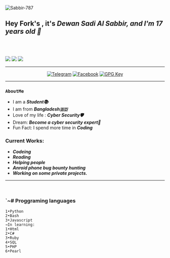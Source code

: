 <p align="left"> <img src="https://komarev.com/ghpvc/?username=Sabbir-787&label=Profile%20views&color=0e75b6&style=flat" alt="Sabbir-787" /> </p>
<h2>Hey Fork's  , it's <i>Dewan Sadi Al Sabbir, and I'm 17 years old 👋</i></h2>
<br /><br />

<!-- Badges -->
<p>
    <a href="#"><img src="https://img.shields.io/github/followers/Sabbir-787?style=social&label=follow"></a>
    <a href="#"><img src="https://img.shields.io/github/stars/Sabbir-787?style=social"></a>
    <a href="#"><img src="https://hits.seeyoufarm.com/api/count/incr/badge.svg?url=https%3A%2F%2Fgithub.com%2FSabbir-787&title=Visitors&count_bg=%230073EB"></a>
</p>
<!-- Social Badges-->
<hr />
<p align=center>
    <a href="t.me/Sn_Sabbir" target="_blank"><img
            src="https://img.shields.io/badge/Telegram-%232CA5E0?style=for-the-badge&logoColor=white&logo=telegram"
            alt="Telegram"></a>
    <a href="https://facebook.com/sabbir.hacker787" target="_blank"><img
            src="https://img.shields.io/badge/Facebook-%231877F2?style=for-the-badge&logoColor=white&logo=facebook"
            alt="Facebook"></a>
    <a href="https://github.com/Sabbir-787" target="_blank"><img
            src="https://img.shields.io/badge/GPG%20Key-%233f4145?style=for-the-badge&logo=gnu-privacy-guard"
            alt="GPG Key"></a>
</p>
<hr />

### `AboutMe`

- I am a ***Student📚*** 
- I am from ***Bangladesh🇧🇩***
- Love of my life : ***Cyber Security🛡️***
- Dream: ***Become a cyber security expert💸***
- Fun Fact: I spend more time in ***Coding***

### Current Works:
- ***Codeing***
- ***Reading***
- ***Helping people***
- ***Anroid phone bug bounty hunting***
- ***Working on some private projects.***
<hr />

</table>

<br/>

<!-- Languages -->
### `~# Proggraming languages
```
1•Python
2•Bash
3•Javascript
→In learning:
1•Html
2•C#
3•Ruby
4•SQL
5•PHP
6•Pearl
```

<br/>
</table>

<!-- end -->
